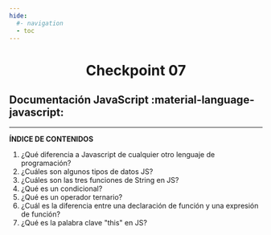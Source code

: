 ```yaml
---
hide:
  #- navigation
  - toc
---
```


# <center>Checkpoint 07</center>
## **Documentación JavaScript** :material-language-javascript:
<hr>

**ÍNDICE DE CONTENIDOS**

  1. ¿Qué diferencia a Javascript de cualquier otro lenguaje de programación?
  2. ¿Cuáles son algunos tipos de datos JS?
  3. ¿Cuáles son las tres funciones de String en JS?
  4. ¿Qué es un condicional?
  5. ¿Qué es un operador ternario?
  6. ¿Cuál es la diferencia entre una declaración de función y una expresión de función?
  7. ¿Qué es la palabra clave "this" en JS?
<br>
<br>
